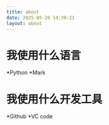 ```yaml
---
title: about
date: 2025-05-28 14:39:21
layout: about
---
```

# 我使用什么语言
*Python
*Mark
# 我使用什么开发工具  
*Github
*VC code